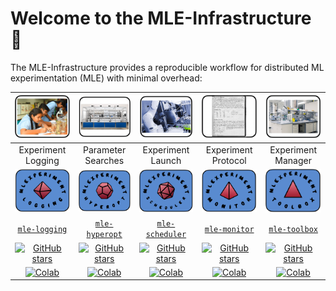 # Welcome to the MLE-Infrastructure 🔬

The MLE-Infrastructure provides a reproducible workflow for distributed ML experimentation (MLE) with minimal overhead:

|<img src="https://github.com/mle-infrastructure/.github/blob/main/images/logos/lab_logging.png" alt="drawing" width="120"/>|  <img src="https://github.com/mle-infrastructure/.github/blob/main/images/logos/lab_automation.png" alt="drawing" width="120"/> |  <img src="https://github.com/mle-infrastructure/.github/blob/main/images/logos/lab_management.png" alt="drawing" width="120"/> | <img src="https://github.com/mle-infrastructure/.github/blob/main/images/logos/lab_protocol.png" alt="drawing" width="120"/> | <img src="https://github.com/mle-infrastructure/.github/blob/main/images/logos//lab_workspace.png" alt="drawing" width="120"/> |
|:----:|:----: |:----: |:----:| :----:|
| Experiment Logging | Parameter Searches | Experiment Launch  | Experiment Protocol | Experiment Manager |
|<img src="https://github.com/mle-infrastructure/.github/blob/main/images/logos/logging.png" alt="drawing" width="120"/>|  <img src="https://github.com/mle-infrastructure/.github/blob/main/images/logos/hyperopt.png" alt="drawing" width="120"/> | <img src="https://github.com/mle-infrastructure/.github/blob/main/images/logos/scheduler.png" alt="drawing" width="120"/> | <img src="https://github.com/mle-infrastructure/.github/blob/main/images/logos/monitor.png" alt="drawing" width="120"/> | <img src="https://github.com/mle-infrastructure/.github/blob/main/images/logos/toolbox.png" alt="drawing" width="120"/> |
| [`mle-logging`](https://github.com/mle-infrastructure/mle-logging) | [`mle-hyperopt`](https://github.com/mle-infrastructure/mle-hyperopt) | [`mle-scheduler`](https://github.com/mle-infrastructure/mle-scheduler) | [`mle-monitor`](https://github.com/mle-infrastructure/mle-monitor)  | [`mle-toolbox`](https://github.com/mle-infrastructure/mle-toolbox) |
| [![GitHub stars](https://img.shields.io/github/stars/mle-infrastructure/mle-logging.svg?style=social)](https://GitHub.com/mle-infrastructure/mle-logging/stargazers/) | [![GitHub stars](https://img.shields.io/github/stars/mle-infrastructure/mle-hyperopt.svg?style=social)](https://GitHub.com/mle-infrastructure/mle-hyperopt/stargazers/) | [![GitHub stars](https://img.shields.io/github/stars/mle-infrastructure/mle-scheduler.svg?style=social)](https://GitHub.com/mle-infrastructure/mle-scheduler/stargazers/)  | [![GitHub stars](https://img.shields.io/github/stars/mle-infrastructure/mle-monitor.svg?style=social)](https://GitHub.com/mle-infrastructure/mle-monitor/stargazers/) |  [![GitHub stars](https://img.shields.io/github/stars/mle-infrastructure/mle-toolbox.svg?style=social)](https://GitHub.com/mle-infrastructure/mle-toolbox/stargazers/) |
[![Colab](https://colab.research.google.com/assets/colab-badge.svg)](https://colab.research.google.com/github/mle-infrastructure/mle-logging/blob/main/examples/getting_started.ipynb) | [![Colab](https://colab.research.google.com/assets/colab-badge.svg)](https://colab.research.google.com/github/mle-infrastructure/mle-hyperopt/blob/main/examples/getting_started.ipynb) | [![Colab](https://colab.research.google.com/assets/colab-badge.svg)](https://colab.research.google.com/github/mle-infrastructure/mle-scheduler/blob/main/examples/getting_started.ipynb) | [![Colab](https://colab.research.google.com/assets/colab-badge.svg)](https://colab.research.google.com/github/mle-infrastructure/mle-monitor/blob/main/examples/getting_started.ipynb) |  [![Colab](https://colab.research.google.com/assets/colab-badge.svg)](https://colab.research.google.com/github/mle-infrastructure/mle-toolbox/blob/main/notebooks/getting_started.ipynb) |

